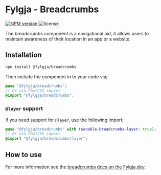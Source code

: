 # Fylgja - Breadcrumbs

[![NPM version](https://img.shields.io/npm/v/@fylgja/breadcrumbs)](https://www.npmjs.org/package/@fylgja/breadcrumbs)
![license](https://img.shields.io/github/license/fylgja/fylgja)

The breadcrumbs component is a navigational aid,
it allows users to maintain awareness of their location in an app or a website.

## Installation

```bash
npm install @fylgja/breadcrumbs
```

Then include the component in to your code via;

```scss
@use "@fylgja/breadcrumbs";
// Or via PostCSS import
@import "@fylgja/breadcrumbs";
```

### `@layer` support

If you need support for `@layer`,
use the following import;

```scss
@use "@fylgja/breadcrumbs" with ($enable-breadcrumbs-layer: true);
// Or via PostCSS import
@import "@fylgja/breadcrumbs/layer";
```

## How to use

For more information see the [breadcrumbs docs on the Fylgja.dev](https://fylgja.dev/components/breadcrumbs/).
